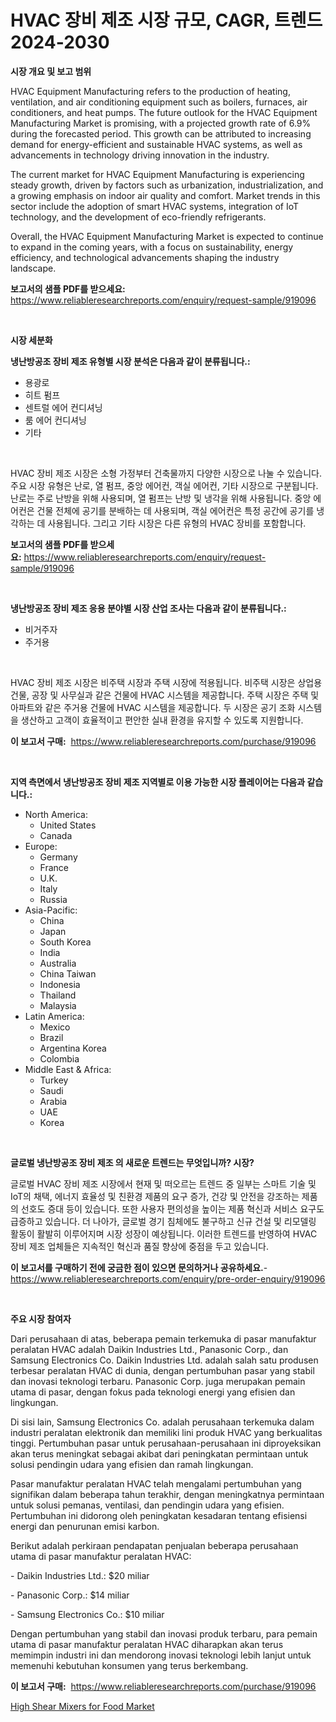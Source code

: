 <p><h1>HVAC 장비 제조 시장 규모, CAGR, 트렌드 2024-2030</h1></p><p><strong>시장 개요 및 보고 범위</strong></p>
<p><p>HVAC Equipment Manufacturing refers to the production of heating, ventilation, and air conditioning equipment such as boilers, furnaces, air conditioners, and heat pumps. The future outlook for the HVAC Equipment Manufacturing Market is promising, with a projected growth rate of 6.9% during the forecasted period. This growth can be attributed to increasing demand for energy-efficient and sustainable HVAC systems, as well as advancements in technology driving innovation in the industry.</p><p>The current market for HVAC Equipment Manufacturing is experiencing steady growth, driven by factors such as urbanization, industrialization, and a growing emphasis on indoor air quality and comfort. Market trends in this sector include the adoption of smart HVAC systems, integration of IoT technology, and the development of eco-friendly refrigerants.</p><p>Overall, the HVAC Equipment Manufacturing Market is expected to continue to expand in the coming years, with a focus on sustainability, energy efficiency, and technological advancements shaping the industry landscape.</p></p>
<p><strong>보고서의 샘플 PDF를 받으세요:</strong> <a href="https://www.reliableresearchreports.com/enquiry/request-sample/919096">https://www.reliableresearchreports.com/enquiry/request-sample/919096</a></p>
<p>&nbsp;</p>
<p><strong>시장 세분화</strong></p>
<p><strong>냉난방공조 장비 제조 유형별 시장 분석은 다음과 같이 분류됩니다.:</strong></p>
<p><ul><li>용광로</li><li>히트 펌프</li><li>센트럴 에어 컨디셔닝</li><li>룸 에어 컨디셔닝</li><li>기타</li></ul></p>
<p>&nbsp;</p>
<p><p>HVAC 장비 제조 시장은 소형 가정부터 건축물까지 다양한 시장으로 나눌 수 있습니다. 주요 시장 유형은 난로, 열 펌프, 중앙 에어컨, 객실 에어컨, 기타 시장으로 구분됩니다. 난로는 주로 난방을 위해 사용되며, 열 펌프는 난방 및 냉각을 위해 사용됩니다. 중앙 에어컨은 건물 전체에 공기를 분배하는 데 사용되며, 객실 에어컨은 특정 공간에 공기를 냉각하는 데 사용됩니다. 그리고 기타 시장은 다른 유형의 HVAC 장비를 포함합니다.</p></p>
<p><strong>보고서의 샘플 PDF를 받으세요:</strong>&nbsp;<a href="https://www.reliableresearchreports.com/enquiry/request-sample/919096">https://www.reliableresearchreports.com/enquiry/request-sample/919096</a></p>
<p>&nbsp;</p>
<p><strong> 냉난방공조 장비 제조 응용 분야별 시장 산업 조사는 다음과 같이 분류됩니다.:</strong></p>
<p><ul><li>비거주자</li><li>주거용</li></ul></p>
<p>&nbsp;</p>
<p><p>HVAC 장비 제조 시장은 비주택 시장과 주택 시장에 적용됩니다. 비주택 시장은 상업용 건물, 공장 및 사무실과 같은 건물에 HVAC 시스템을 제공합니다. 주택 시장은 주택 및 아파트와 같은 주거용 건물에 HVAC 시스템을 제공합니다. 두 시장은 공기 조화 시스템을 생산하고 고객이 효율적이고 편안한 실내 환경을 유지할 수 있도록 지원합니다.</p></p>
<p><strong>이 보고서 구매:</strong>&nbsp; <a href="https://www.reliableresearchreports.com/purchase/919096">https://www.reliableresearchreports.com/purchase/919096</a></p>
<p>&nbsp;</p>
<p><strong>지역 측면에서 냉난방공조 장비 제조 지역별로 이용 가능한 시장 플레이어는 다음과 같습니다.:</strong></p>
<p><ul>
    <li>
        North America:
        <ul>
            <li>United States</li>
            <li>Canada</li>
        </ul>
    </li>
    <li>
        Europe:
        <ul>
            <li>Germany</li>
            <li>France</li>
            <li>U.K.</li>
            <li>Italy</li>
            <li>Russia</li>
        </ul>
    </li>
    <li>
        Asia-Pacific:
        <ul>
            <li>China</li>
            <li>Japan</li>
            <li>South Korea</li>
            <li>India</li>
            <li>Australia</li>
            <li>China Taiwan</li>
            <li>Indonesia</li>
            <li>Thailand</li>
            <li>Malaysia</li>
        </ul>
    </li>
    <li>
        Latin America:
        <ul>
            <li>Mexico</li>
            <li>Brazil</li>
            <li>Argentina Korea</li>
            <li>Colombia</li>
        </ul>
    </li>
    <li>
        Middle East & Africa:
        <ul>
            <li>Turkey</li>
            <li>Saudi</li>
            <li>Arabia</li>
            <li>UAE</li>
            <li>Korea</li>
        </ul>
    </li>
    </ul></p>
<p>&nbsp;</p>
<p><strong>글로벌 냉난방공조 장비 제조 의 새로운 트렌드는 무엇입니까? 시장?</strong></p>
<p><p>글로벌 HVAC 장비 제조 시장에서 현재 및 떠오르는 트렌드 중 일부는 스마트 기술 및 IoT의 채택, 에너지 효율성 및 친환경 제품의 요구 증가, 건강 및 안전을 강조하는 제품의 선호도 증대 등이 있습니다. 또한 사용자 편의성을 높이는 제품 혁신과 서비스 요구도 급증하고 있습니다. 더 나아가, 글로벌 경기 침체에도 불구하고 신규 건설 및 리모델링 활동이 활발히 이루어지며 시장 성장이 예상됩니다. 이러한 트렌드를 반영하여 HVAC 장비 제조 업체들은 지속적인 혁신과 품질 향상에 중점을 두고 있습니다.</p></p>
<p><strong>이 보고서를 구매하기 전에 궁금한 점이 있으면 문의하거나 공유하세요.</strong>- <a href="https://www.reliableresearchreports.com/enquiry/pre-order-enquiry/919096">https://www.reliableresearchreports.com/enquiry/pre-order-enquiry/919096</a></p>
<p>&nbsp;</p>
<p><strong>주요 시장 참여자</strong></p>
<p><p>Dari perusahaan di atas, beberapa pemain terkemuka di pasar manufaktur peralatan HVAC adalah Daikin Industries Ltd., Panasonic Corp., dan Samsung Electronics Co. Daikin Industries Ltd. adalah salah satu produsen terbesar peralatan HVAC di dunia, dengan pertumbuhan pasar yang stabil dan inovasi teknologi terbaru. Panasonic Corp. juga merupakan pemain utama di pasar, dengan fokus pada teknologi energi yang efisien dan lingkungan.</p><p>Di sisi lain, Samsung Electronics Co. adalah perusahaan terkemuka dalam industri peralatan elektronik dan memiliki lini produk HVAC yang berkualitas tinggi. Pertumbuhan pasar untuk perusahaan-perusahaan ini diproyeksikan akan terus meningkat sebagai akibat dari peningkatan permintaan untuk solusi pendingin udara yang efisien dan ramah lingkungan.</p><p>Pasar manufaktur peralatan HVAC telah mengalami pertumbuhan yang signifikan dalam beberapa tahun terakhir, dengan meningkatnya permintaan untuk solusi pemanas, ventilasi, dan pendingin udara yang efisien. Pertumbuhan ini didorong oleh peningkatan kesadaran tentang efisiensi energi dan penurunan emisi karbon.</p><p>Berikut adalah perkiraan pendapatan penjualan beberapa perusahaan utama di pasar manufaktur peralatan HVAC:</p><p>- Daikin Industries Ltd.: $20 miliar</p><p>- Panasonic Corp.: $14 miliar</p><p>- Samsung Electronics Co.: $10 miliar</p><p>Dengan pertumbuhan yang stabil dan inovasi produk terbaru, para pemain utama di pasar manufaktur peralatan HVAC diharapkan akan terus memimpin industri ini dan mendorong inovasi teknologi lebih lanjut untuk memenuhi kebutuhan konsumen yang terus berkembang.</p></p>
<p><strong>이 보고서 구매:</strong>&nbsp;&nbsp;<a href="https://www.reliableresearchreports.com/purchase/919096">https://www.reliableresearchreports.com/purchase/919096</a></p>
<p><p><a href="https://github.com/biheemgalvinlouises6hokrh3h/Market-Research-Report-List-1/blob/main/high-shear-mixers-for-food-market.md">High Shear Mixers for Food Market</a></p></p>
